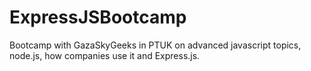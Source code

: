 # ExpressJSBootcamp
Bootcamp with GazaSkyGeeks in PTUK on advanced javascript topics, node.js, how companies use it and Express.js.
